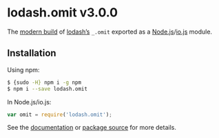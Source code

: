# lodash.omit v3.0.0

The [modern build](https://github.com/lodash/lodash/wiki/Build-Differences) of [lodash’s](https://lodash.com/) `_.omit` exported as a [Node.js](http://nodejs.org/)/[io.js](https://iojs.org/) module.

## Installation

Using npm:

```bash
$ {sudo -H} npm i -g npm
$ npm i --save lodash.omit
```

In Node.js/io.js:

```js
var omit = require('lodash.omit');
```

See the [documentation](https://lodash.com/docs#omit) or [package source](https://github.com/lodash/lodash/blob/3.0.0-npm-packages/lodash.omit) for more details.
